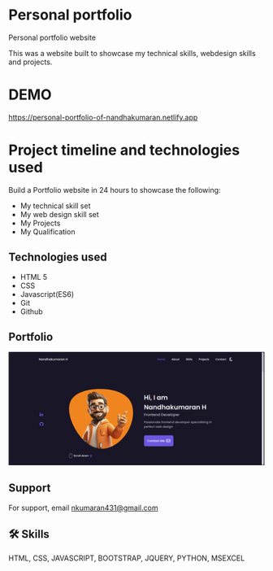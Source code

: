 # Personal portfolio

Personal portfolio website

This was a website built to showcase my technical skills, webdesign skills and projects.

# DEMO

https://personal-portfolio-of-nandhakumaran.netlify.app

# Project timeline and technologies used

Build a Portfolio website in 24 hours to showcase the following:

- My technical skill set
- My web design skill set
- My Projects
- My Qualification

## Technologies used

- HTML 5
- CSS
- Javascript(ES6)
- Git
- Github
## Portfolio 

![Home](https://github.com/Nandhakumaran6403/Personal-portfolio/blob/main/Assets/Screenshot%202023-12-24%20173030.png)

## Support

For support, email nkumaran431@gmail.com 

## 🛠 Skills
HTML, CSS, JAVASCRIPT, BOOTSTRAP, JQUERY, PYTHON, MSEXCEL

